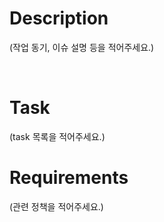 # Description
(작업 동기, 이슈 설명 등을 적어주세요.)

<br/>

# Task
(task 목록을 적어주세요.)
<br/>

# Requirements
(관련 정책을 적어주세요.)

